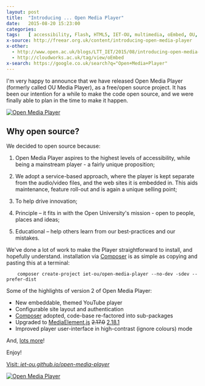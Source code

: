 ```yaml
---
layout: post
title:  "Introducing ... Open Media Player"
date:   2015-08-20 15:23:00
categories:
tags:   [ accessibility, Flash, HTML5, IET-OU, multimedia, oEmbed, OU, ouplayer, video, WAI-ARIA, "open source" ]
x-source: http://freear.org.uk/content/introducing-open-media-player
x-other:
  - http://www.open.ac.uk/blogs/LTT_IET/2015/08/introducing-open-media-player/
  - http://cloudworks.ac.uk/tag/view/oEmbed
x-search: https://google.co.uk/search?q="Open+Media+Player"
---
```



I'm very happy to announce that we have released Open Media Player
(formerly called OU Media Player), as a free/open source project.
It has been our intention for a while to make the code open source,
and we were finally able to plan in the time to make it happen.

<!--more-->

[![Open Media Player][example-img]][link]

## Why open source?

We decided to open source because:

 1. Open Media Player aspires to the highest levels of accessibility, while being a mainstream player - a fairly unique proposition;

 2. We adopt a service-based approach, where the player is kept separate from the audio/video files, and the web sites it is embedded in. This aids maintenance, feature roll-out and is again a unique selling point;

 3. To help drive innovation;

 4. Principle – it fits in with the Open University's mission - open to people, places and ideas;

 5. Educational – help others learn from our best-practices and our mistakes.

We've done a lot of work to make the Player straightforward to install, and hopefully understand.
installation via [Composer][packagist] is as simple as copying and pasting this at a terminal:

```
    composer create-project iet-ou/open-media-player --no-dev -sdev --prefer-dist
```

Some of the highlights of version 2 of Open Media Player:

* New embeddable, themed YouTube player
* Configurable site layout and authentication
* [Composer][] adopted, code-base re-factored into sub-packages
* Upgraded to [MediaElement.js][] <del>2.17.0</del> <ins>2.18.1</ins>
* Improved player user-interface in high-contrast (ignore colours) mode

And, [lots more][releases]!

Enjoy!

[Visit: _iet-ou.github.io/open-media-player_][visit]

[![Open Media Player][logo]][link]


[Composer]: http://getcomposer.org/
[packagist]: https://packagist.org/packages/iet-ou/open-media-player "Open Media Player on Packagist"
[releases]: https://github.com/IET-OU/open-media-player/wiki/Releases#2x
[visit]: http://iet-ou.github.io/open-media-player/#!__BIG_ME__
[link]: http://iet-ou.github.io/open-media-player/
[example-img]: http://iet-ou.github.io/open-media-player/assets/images/omp-example.png
[logo]: http://iet-ou.github.io/open-media-player/badge.svg
[MediaElement.js]: http://mediaelementjs.com/

[End]: end
